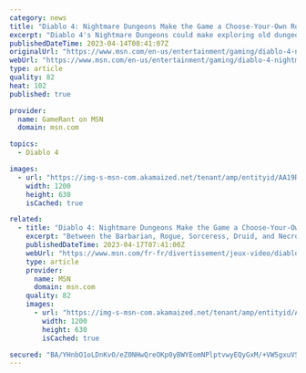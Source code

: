 ```yaml
---
category: news
title: "Diablo 4: Nightmare Dungeons Make the Game a Choose-Your-Own Roguelike Adventure"
excerpt: "Diablo 4's Nightmare Dungeons could make exploring old dungeons fulfilling again with affixes and dynamic RNG, roguelike mechanics baked into them."
publishedDateTime: 2023-04-14T08:41:07Z
originalUrl: "https://www.msn.com/en-us/entertainment/gaming/diablo-4-nightmare-dungeons-make-the-game-a-choose-your-own-roguelike-adventure/ar-AA19RHQn"
webUrl: "https://www.msn.com/en-us/entertainment/gaming/diablo-4-nightmare-dungeons-make-the-game-a-choose-your-own-roguelike-adventure/ar-AA19RHQn"
type: article
quality: 82
heat: 102
published: true

provider:
  name: GameRant on MSN
  domain: msn.com

topics:
  - Diablo 4

images:
  - url: "https://img-s-msn-com.akamaized.net/tenant/amp/entityid/AA19RHQj.img?h=630&w=1200&m=6&q=60&o=t&l=f&f=jpg"
    width: 1200
    height: 630
    isCached: true

related:
  - title: "Diablo 4: Nightmare Dungeons Make the Game a Choose-Your-Own Roguelike Adventure"
    excerpt: "Between the Barbarian, Rogue, Sorceress, Druid, and Necromancer, there is already a ton of build variety at players’ fingertips in Diablo 4. Players have demonstrated how dedicated to the game they ..."
    publishedDateTime: 2023-04-17T07:41:00Z
    webUrl: "https://www.msn.com/fr-fr/divertissement/jeux-video/diablo-4-nightmare-dungeons-make-the-game-a-choose-your-own-roguelike-adventure/ar-AA19RHQn"
    type: article
    provider:
      name: MSN
      domain: msn.com
    quality: 82
    images:
      - url: "https://img-s-msn-com.akamaized.net/tenant/amp/entityid/AA19RHQj.img?h=630&w=1200&m=6&q=60&o=t&l=f&f=jpg"
        width: 1200
        height: 630
        isCached: true

secured: "BA/YHnbO1oLDnKvO/eZ0NHwQreOKp0yBWYEomNPlptvwyEQyGxM/+VW5gxuVSTESr+z3URngEWiZ9DioWBE+2q79ds2cLmWXeC57YP0Fgwn57SlC6MJnPlQyC+r7CZj/LOjxANNi6/342Vd2zLAaCmX64kjkuYk1u6uZnXiNIs/yvpzDBROx96kz2DYklDqMQmh9lmVK3Y0l+u5wQk0pRZM0WVfpzkU6i674vqF2cuQrN2ZcqSKL8WPXTwbUCCtFKhsXMvlhZ6GGwJwfE/orZr2Gu44tmWS6/6V325g83jjZPEalQ/ZEIlPh4TpdmwLY8ePdC04+Hp0kTYHFsmSUNf7YNa7hlpCoagsvhOFIYAg=;23L+YQS83ShTXNlyYWdr0A=="
---
```


